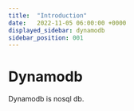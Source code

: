 ```yaml
---
title:  "Introduction"
date:   2022-11-05 06:00:00 +0000
displayed_sidebar: dynamodb
sidebar_position: 001
---
```

# Dynamodb 

Dynamodb is nosql db.